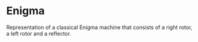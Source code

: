 # Enigma
Representation of a classical Enigma machine that consists of a right rotor, a left rotor and a reflector.
